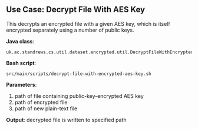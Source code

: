 ## Use Case: Decrypt File With AES Key

This decrypts an encrypted file with a given AES key, which is itself encrypted 
separately using a number of public keys.

**Java class**:
 
    uk.ac.standrews.cs.util.dataset.encrypted.util.DecryptFileWithEncryptedAESKey
 
**Bash script**:
 
    src/main/scripts/decrypt-file-with-encrypted-aes-key.sh
 
**Parameters**:
 
1. path of file containing public-key-encrypted AES key
1. path of encrypted file
1. path of new plain-text file

**Output**: decrypted file is written to specified path
